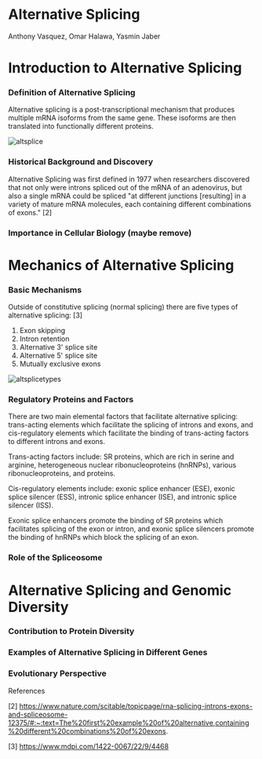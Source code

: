 # Alternative Splicing

Anthony Vasquez, Omar Halawa, Yasmin Jaber

# Introduction to Alternative Splicing

### Definition of Alternative Splicing

Alternative splicing is a post-transcriptional mechanism that produces multiple mRNA isoforms from the same gene. These isoforms are then translated into functionally different proteins. 

![altsplice](https://upload.wikimedia.org/wikipedia/commons/0/0a/DNA_alternative_splicing.gif)

### Historical Background and Discovery

Alternative Splicing was first defined in 1977 when researchers discovered that not only were introns spliced out of the mRNA of an adenovirus, but also a single mRNA could be spliced "at different junctions [resulting] in a variety of mature mRNA molecules, each containing different combinations of exons." [2]

### Importance in Cellular Biology (maybe remove)


# Mechanics of Alternative Splicing

### Basic Mechanisms

Outside of constitutive splicing (normal splicing) there are five types of alternative splicing: [3] 
1. Exon skipping
2. Intron retention
3. Alternative 3' splice site
4. Alternative 5' splice site
5. Mutually exclusive exons

![altsplicetypes](https://www.mdpi.com/ijms/ijms-22-04468/article_deploy/html/images/ijms-22-04468-g001.png)

### Regulatory Proteins and Factors

There are two main elemental factors that facilitate alternative splicing: trans-acting elements which facilitate the splicing of introns and exons, and cis-regulatory elements which facilitate the binding of trans-acting factors to different introns and exons. 

Trans-acting factors include: SR proteins, which are rich in serine and arginine, heterogeneous nuclear ribonucleoproteins (hnRNPs), various ribonucleoproteins, and proteins. 

Cis-regulatory elements include: exonic splice enhancer (ESE), exonic splice silencer (ESS), intronic splice enhancer (ISE), and intronic splice silencer (ISS).

Exonic splice enhancers promote the binding of SR proteins which facilitates splicing of the exon or intron, and exonic splice silencers promote the binding of hnRNPs which block the splicing of an exon.

### Role of the Spliceosome

# Alternative Splicing and Genomic Diversity

### Contribution to Protein Diversity

### Examples of Alternative Splicing in Different Genes

### Evolutionary Perspective







References


[2] https://www.nature.com/scitable/topicpage/rna-splicing-introns-exons-and-spliceosome-12375/#:~:text=The%20first%20example%20of%20alternative,containing%20different%20combinations%20of%20exons.

[3] https://www.mdpi.com/1422-0067/22/9/4468
